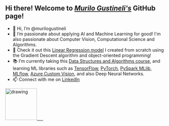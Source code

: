 ## Hi there! Welcome to [_Murilo Gustineli's_](https://www.linkedin.com/in/murilo-gustineli/) GitHub page!

- 👋 Hi, I’m @murilogustineli
- 🤖 I’m passionate about applying AI and Machine Learning for good! I'm also passionate about Computer Vision, Computational Science and Algorithms.
- 👀 Check it out this [Linear Regression model](https://github.com/murilogustineli/Machine-Learning/blob/main/1.Linear-Regression%26Gradient-Descent/LinearRegression.ipynb) I created from scratch using the Gradient Descent algorithm and object-oriented programming!
- 📚 I’m currently taking this [Data Structures and Algorithms course](https://www.coursera.org/specializations/data-structures-algorithms), and learning ML libraries such as [TensorFlow](https://www.tensorflow.org/), [PyTorch](https://pytorch.org/), [PySpark MLlib](https://spark.apache.org/docs/2.0.0/api/python/pyspark.mllib.html), [MLflow](https://mlflow.org/), [Azure Custom Vision](https://azure.microsoft.com/en-us/services/cognitive-services/custom-vision-service/#overview), and also Deep Neural Networks.
- 📫 Connect with me on [LinkedIn](https://www.linkedin.com/in/murilo-gustineli/)

[<img src="https://res.cloudinary.com/importdata/image/upload/v1595012354/linkedin_t9qiwy.png" alt="drawing" width="100"/> &nbsp;&nbsp;&nbsp;&nbsp;](https://www.linkedin.com/in/murilo-gustineli/)

<!---
murilogustineli/murilogustineli is a ✨ special ✨ repository because its `README.md` (this file) appears on your GitHub profile.
You can click the Preview link to take a look at your changes.
- 💞️ I’m looking for an opportunity to use my logical and technical skills to help businesses make better data-driven decisions and support them with all their data needs
--->

